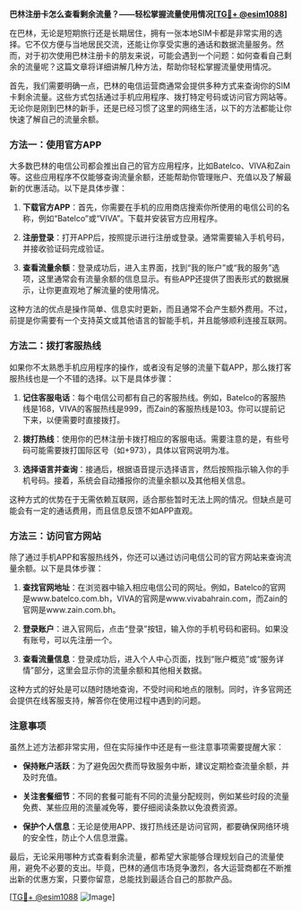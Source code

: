 **巴林注册卡怎么查看剩余流量？——轻松掌握流量使用情况[[TG💪+ @esim1088](https://t.me/s/esim1088)]**

在巴林，无论是短期旅行还是长期居住，拥有一张本地SIM卡都是非常实用的选择。它不仅方便与当地居民交流，还能让你享受实惠的通话和数据流量服务。然而，对于初次使用巴林注册卡的朋友来说，可能会遇到一个问题：如何查看自己剩余的流量呢？这篇文章将详细讲解几种方法，帮助你轻松掌握流量使用情况。

首先，我们需要明确一点，巴林的电信运营商通常会提供多种方式来查询你的SIM卡剩余流量。这些方式包括通过手机应用程序、拨打特定号码或访问官方网站等。无论你是刚到巴林的新手，还是已经习惯了这里的网络生活，以下的方法都能让你快速了解自己的流量余额。

### 方法一：使用官方APP

大多数巴林的电信公司都会推出自己的官方应用程序，比如Batelco、VIVA和Zain等。这些应用程序不仅能够查询流量余额，还能帮助你管理账户、充值以及了解最新的优惠活动。以下是具体步骤：

1. **下载官方APP**：首先，你需要在手机的应用商店搜索你所使用的电信公司的名称，例如“Batelco”或“VIVA”。下载并安装官方应用程序。
   
2. **注册登录**：打开APP后，按照提示进行注册或登录。通常需要输入手机号码，并接收验证码完成验证。

3. **查看流量余额**：登录成功后，进入主界面，找到“我的账户”或“我的服务”选项，这里通常会有流量余额的信息显示。有些APP还提供了图表形式的数据展示，让你更直观地了解流量的使用情况。

这种方法的优点是操作简单、信息实时更新，而且通常不会产生额外费用。不过，前提是你需要有一个支持英文或其他语言的智能手机，并且能够顺利连接互联网。

### 方法二：拨打客服热线

如果你不太熟悉手机应用程序的操作，或者没有足够的流量下载APP，那么拨打客服热线也是一个不错的选择。以下是具体步骤：

1. **记住客服电话**：每个电信公司都有自己的客服热线。例如，Batelco的客服热线是168，VIVA的客服热线是999，而Zain的客服热线是103。你可以提前记下来，以便需要时直接拨打。

2. **拨打热线**：使用你的巴林注册卡拨打相应的客服电话。需要注意的是，有些号码可能需要拨打国际区号（如+973），具体以官网说明为准。

3. **选择语言并查询**：接通后，根据语音提示选择语言，然后按照指示输入你的手机号码。接着，系统会自动播报你的流量余额以及其他相关信息。

这种方式的优势在于无需依赖互联网，适合那些暂时无法上网的情况。但缺点是可能会有一定的通话费用，而且信息反馈不如APP直观。

### 方法三：访问官方网站

除了通过手机APP和客服热线外，你还可以通过访问电信公司的官方网站来查询流量余额。以下是具体步骤：

1. **查找官网地址**：在浏览器中输入相应电信公司的网址。例如，Batelco的官网是www.batelco.com.bh，VIVA的官网是www.vivabahrain.com，而Zain的官网是www.zain.com.bh。

2. **登录账户**：进入官网后，点击“登录”按钮，输入你的手机号码和密码。如果没有账号，可以先注册一个。

3. **查看流量信息**：登录成功后，进入个人中心页面，找到“账户概览”或“服务详情”部分，这里会显示你的流量余额和其他相关数据。

这种方式的好处是可以随时随地查询，不受时间和地点的限制。同时，许多官网还会提供在线客服支持，解答你在使用过程中遇到的问题。

### 注意事项

虽然上述方法都非常实用，但在实际操作中还是有一些注意事项需要提醒大家：

- **保持账户活跃**：为了避免因欠费而导致服务中断，建议定期检查流量余额，并及时充值。
  
- **关注套餐细节**：不同的套餐可能有不同的流量分配规则，例如某些时段的流量免费、某些应用的流量减免等，要仔细阅读条款以免浪费资源。

- **保护个人信息**：无论是使用APP、拨打热线还是访问官网，都要确保网络环境的安全性，防止个人信息泄露。

最后，无论采用哪种方式查看剩余流量，都希望大家能够合理规划自己的流量使用，避免不必要的支出。毕竟，巴林的通信市场竞争激烈，各大运营商都在不断推出新的优惠方案，只要你留意，总能找到最适合自己的那款产品。

[[TG💪+ @esim1088](https://t.me/s/esim1088) ![Image](https://i.postimg.cc/4NQfJmqS/Snipaste-2025-05-13-00-14-12.png)]